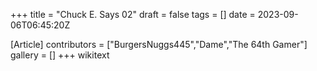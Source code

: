 +++
title = "Chuck E. Says 02"
draft = false
tags = []
date = 2023-09-06T06:45:20Z

[Article]
contributors = ["BurgersNuggs445","Dame","The 64th Gamer"]
gallery = []
+++
wikitext